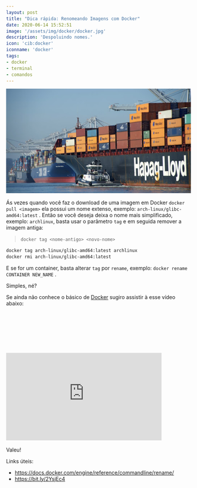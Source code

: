```yaml
---
layout: post
title: "Dica rápida: Renomeando Imagens com Docker"
date: 2020-06-14 15:52:51
image: '/assets/img/docker/docker.jpg'
description: 'Despoluindo nomes.'
icon: 'cib:docker'
iconname: 'docker'
tags:
- docker
- terminal
- comandos
---
```


![Dica rápida: Renomeando Imagens com Docker](/assets/img/docker/docker.jpg)

Ás vezes quando você faz o download de uma imagem em Docker `docker pull <imagem>` ela possui um nome extenso, exemplo: `arch-linux/glibc-amd64:latest` . Então se você deseja deixa o nome mais simplificado, exemplo: `archlinux`, basta usar o parâmetro `tag` e em seguida remover a imagem antiga:
> `docker tag <nome-antigo> <novo-nome>`

```sh
docker tag arch-linux/glibc-amd64:latest archlinux
docker rmi arch-linux/glibc-amd64:latest
```

E se for um container, basta alterar `tag` por `rename`, exemplo: `docker rename CONTAINER NEW_NAME` .

Simples, né?

Se ainda não conhece o básico de [Docker]() sugiro assistir à esse vídeo abaixo:

<!-- LISTA MIN -->
<script async src="//pagead2.googlesyndication.com/pagead/js/adsbygoogle.js"></script>
<ins class="adsbygoogle"
style="display:inline-block;width:730px;height:95px"
data-ad-client="ca-pub-2838251107855362"
data-ad-slot="5351066970"></ins>
<script>
(adsbygoogle = window.adsbygoogle || []).push({});
</script>

<iframe width="424" height="238" src="https://www.youtube.com/embed/bsGkIKP1OZ4" frameborder="0" allow="accelerometer; autoplay; encrypted-media; gyroscope; picture-in-picture" allowfullscreen></iframe>

Valeu!

Links úteis:
+ <https://docs.docker.com/engine/reference/commandline/rename/>
+ <https://bit.ly/2YsjEc4> 
